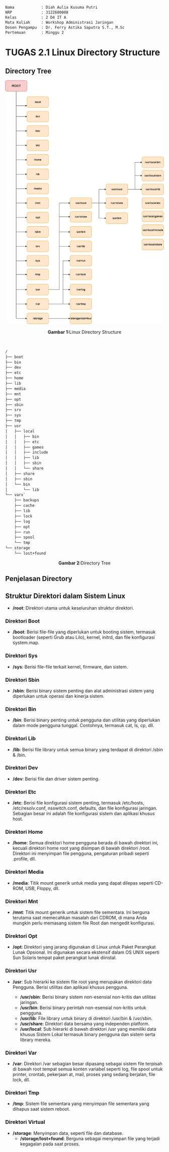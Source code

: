     Nama            : Diah Aulia Kusuma Putri
    NRP             : 3122600008
    Kelas           : 2 D4 IT A
    Mata Kuliah     : Workshop Administrasi Jaringan
    Dosen Pengampu  : Dr. Ferry Astika Saputra S.T., M.Sc
    Pertemuan       : Minggu 2

# TUGAS 2.1 Linux Directory Structure

## Directory Tree

<div align="center">
   <img src="./assets/directory-structure.png">
   <p><strong>Gambar 1:</strong>Linux Directory Structure</p>
</div>

</br>

```bash
/
├── boot
├── bin
├── dev
├── etc
├── home
├── lib
├── media
├── mnt
├── opt
├── sbin
├── srv
├── sys
├── tmp
├── usr
│   ├── local
│   │   ├── bin
│   │   ├── etc
│   │   ├── games
│   │   ├── include
│   │   ├── lib
│   │   ├── sbin
│   │   └── share
│   ├── share
│   ├── sbin
│   └── bin
│       └── lib
└── varx`
    ├── backups
    ├── cache
    ├── lib
    ├── lock
    ├── log
    ├── opt
    ├── run
    ├── spool
    └── tmp
└── storage
    └── lost+found
```

<p align="center"><strong>Gambar 2:</strong>Directory Tree</p>

## Penjelasan Directory

## Struktur Direktori dalam Sistem Linux

- **/root**: Direktori utama untuk keseluruhan struktur direktori.

### Direktori Boot

- **/boot**: Berisi file-file yang diperlukan untuk booting sistem, termasuk bootloader (seperti Grub atau Lilo), kernel, initrd, dan file konfigurasi system.map.

### Direktori Sys

- **/sys**: Berisi file-file terkait kernel, firmware, dan sistem.

### Direktori Sbin

- **/sbin**: Berisi binary sistem penting dan alat administrasi sistem yang diperlukan untuk operasi dan kinerja sistem.

### Direktori Bin

- **/bin**: Berisi binary penting untuk pengguna dan utilitas yang diperlukan dalam mode pengguna tunggal. Contohnya, termasuk cat, ls, cp, dll.

### Direktori Lib

- **/lib**: Berisi file library untuk semua binary yang terdapat di direktori /sbin & /bin.

### Direktori Dev

- **/dev**: Berisi file dan driver sistem penting.

### Direktori Etc

- **/etc**: Berisi file konfigurasi sistem penting, termasuk /etc/hosts, /etc/resolv.conf, nsswitch.conf, defaults, dan file konfigurasi jaringan. Sebagian besar ini adalah file konfigurasi sistem dan aplikasi khusus host.

### Direktori Home

- **/home**: Semua direktori home pengguna berada di bawah direktori ini, kecuali direktori home root yang disimpan di bawah direktori /root. Direktori ini menyimpan file pengguna, pengaturan pribadi seperti .profile, dll.

### Direktori Media

- **/media**: Titik mount generik untuk media yang dapat dilepas seperti CD-ROM, USB, Floppy, dll.

### Direktori Mnt

- **/mnt**: Titik mount generik untuk sistem file sementara. Ini berguna terutama saat memecahkan masalah dari CDROM, di mana Anda mungkin perlu memasang sistem file Root dan mengedit konfigurasi.

### Direktori Opt

- **/opt**: Direktori yang jarang digunakan di Linux untuk Paket Perangkat Lunak Opsional. Ini digunakan secara ekstensif dalam OS UNIX seperti Sun Solaris tempat paket perangkat lunak diinstal.

### Direktori Usr

- **/usr**: Sub hierarki ke sistem file root yang merupakan direktori data Pengguna. Berisi utilitas dan aplikasi khusus pengguna.

  - **/usr/sbin**: Berisi binary sistem non-esensial non-kritis dan utilitas jaringan.
  - **/usr/bin**: Berisi binary perintah non-esensial non-kritis untuk pengguna.
  - **/usr/lib**: File library untuk binary di direktori /usr/bin & /usr/sbin.
  - **/usr/share**: Direktori data bersama yang independen platform.
  - **/usr/local**: Sub hierarki di bawah direktori /usr yang memiliki data khusus Sistem Lokal termasuk binary pengguna dan sistem serta library mereka.

### Direktori Var

- **/var**: Direktori /var sebagian besar dipasang sebagai sistem file terpisah di bawah root tempat semua konten variabel seperti log, file spool untuk printer, crontab, pekerjaan at, mail, proses yang sedang berjalan, file lock, dll.

### Direktori Tmp

- **/tmp**: Sistem file sementara yang menyimpan file sementara yang dihapus saat sistem reboot.

### Direktori Virtual

- **/storage**: Menyimpan data, seperti file dan database.
  - **/storage/lost+found**: Berguna sebagai menyimpan file yang terjadi kegagalan pada saat proses.
